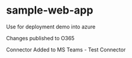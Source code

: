 # sample-web-app
Use for deployment demo into azure

Changes published to O365

Connector Added to MS Teams - Test Connector
